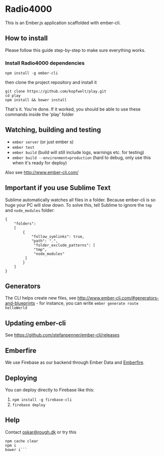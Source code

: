 # Radio4000

This is an Ember.js application scaffolded with ember-cli.

## How to install

Please follow this guide step-by-step to make sure everything works.

### Install Radio4000 dependencies

`npm install -g ember-cli`

then clone the project repository and install it

```
git clone https://github.com/kopfwelt/play.git
cd play
npm install && bower install
```

That's it. You're done. If it worked, you should be able to use these commands inside the 'play' folder

## Watching, building and testing

- `ember server` (or just ember s)
- `ember test`
- `ember build` (build will still include logs, warnings etc. for testing)
- `ember build --environment=production` (hard to debug, only use this when it's ready for deploy)

Also see http://www.ember-cli.com/

## Important if you use Sublime Text

Sublime automatically watches all files in a folder. Because ember-cli is so huge your PC will slow down. To solve this, tell Sublime to ignore the `tmp` and `node_modules` folder:

```
{
	"folders":
	[
		{
			"follow_symlinks": true,
			"path": ".",
			 "folder_exclude_patterns": [
             "tmp",
             "node_modules"
         ]
		}
	]
}
```

## Generators

The CLI helps create new files, see http://www.ember-cli.com/#generators-and-blueprints - for instance, you can write `ember generate route helloWorld`

## Updating ember-cli

See https://github.com/stefanpenner/ember-cli/releases

## Emberfire

We use Firebase as our backend through Ember Data and [Emberfire](https://github.com/firebase/emberfire).

## Deploying

You can deploy directly to Firebase like this:

1. `npm install -g firebase-cli`
2.  `firebase deploy`

## Help

Contact oskar@rough.dk or try this

```rm -rf node_modules bower_components tmp
npm cache clear
npm i
bower i```
